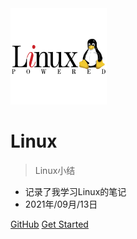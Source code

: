 <!-- _coverpage.md -->

<img src="_media/linux-1.svg" alt="logo" style="zoom: 15%;" />

# Linux

> Linux小结

- 记录了我学习Linux的笔记
- 2021年/09月/13日



[GitHub](https://github.com/jsabook/testdocsify)
[Get Started](#SHELL)